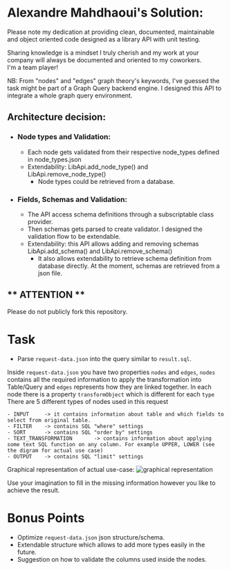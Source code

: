 # Alexandre Mahdhaoui's Solution:
Please note my dedication at providing clean, documented, 
maintainable and object oriented code designed as a library API
with unit testing.

Sharing knowledge is a mindset I truly cherish and my work at your company
will always be documented and oriented to my coworkers.\
I'm a team player!

NB: From "nodes" and "edges" graph theory's keywords, I've guessed the 
task might be part of a Graph Query backend engine.
I designed this API to integrate a whole graph query environment.


## Architecture decision: 
- ### Node types and Validation: 
  - Each node gets validated from their respective node_types 
  defined in node_types.json
  - Extendability: LibApi.add_node_type() and LibApi.remove_node_type()
    - Node types could be retrieved from a database.
- ### Fields, Schemas and Validation:
  - The API access schema definitions through
  a subscriptable class provider.
  - Then schemas gets parsed to create validator. I designed the validation
  flow to be extendable.
  - Extendability: this API allows adding and removing schemas LibApi.add_schema()
  and LibApi.remove_schema()
    - It also allows extendability to retrieve schema definition from database
    directly. At the moment, schemas are retrieved from a json file.



## ** ATTENTION **
Please do not publicly fork this repository.

# Task

- Parse `request-data.json` into the query similar to `result.sql`. 

Inside `request-data.json` you have two properties `nodes` and `edges`, `nodes` contains all the required information to apply the transformation into Table/Query and `edges` represents how they are linked together. In each node there is a property `transformObject` which is different for each `type`
There are 5 different types of nodes used in this request

	- INPUT		-> it contains information about table and which fields to select from original table. 
	- FILTER	-> contains SQL "where" settings 
	- SORT		-> contains SQL "order by" settings 
	- TEXT_TRANSFORMATION	    -> contains information about applying some text SQL function on any column. For example UPPER, LOWER (see the digram for actual use case)
	- OUTPUT	-> contains SQL "limit" settings

Graphical representation of actual use-case:
![graphical representation](https://github.com/goes-funky/modeling-test/blob/master/graphical-representation.png?raw=true)

Use your imagination to fill in the missing information however you like to achieve the result.

# Bonus Points
 - Optimize `request-data.json` json structure/schema.
 - Extendable structure which allows to add more types easily in the future.
 - Suggestion on how to validate the columns used inside the nodes.
